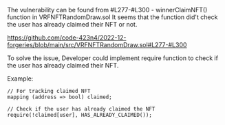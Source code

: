 The vulnerability can be found from #L277-#L300 - winnerClaimNFT() function in VRFNFTRandomDraw.sol
It seems that the function did't check the user has already claimed their NFT or not.

https://github.com/code-423n4/2022-12-forgeries/blob/main/src/VRFNFTRandomDraw.sol#L277-#L300

To solve the issue, Developer could implement require function to check if the user has already claimed their NFT. 

Example:
```
// For tracking claimed NFT
mapping (address => bool) claimed;

// Check if the user has already claimed the NFT
require(!claimed[user], HAS_ALREADY_CLAIMED());
```

